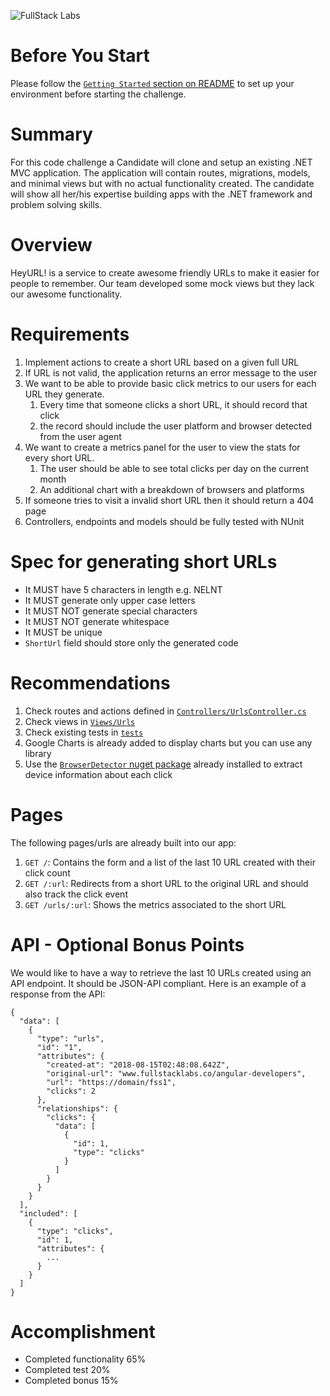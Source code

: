 ﻿![FullStack Labs](app/assets/images/FSL-logo-portrait.png)

# Before You Start

Please follow the [`Getting Started` section on README](./README.md) to set up
your environment before starting the challenge.

# Summary
For this code challenge a Candidate will clone and setup an existing .NET MVC
application.  The application will contain routes, migrations, models, and
minimal views but with no actual functionality created. The candidate will show
all her/his expertise building apps with the .NET framework and problem
solving skills.

# Overview
HeyURL! is a service to create awesome friendly URLs to make it easier for
people to remember. Our team developed some mock views but they lack our awesome
functionality.

# Requirements
1. Implement actions to create a short URL based on a given full URL
1. If URL is not valid, the application returns an error message to the user
1. We want to be able to provide basic click metrics to our users for each URL they generate.
   1. Every time that someone clicks a short URL, it should record that click
   1. the record should include the user platform and browser detected from the user agent
1. We want to create a metrics panel for the user to view the stats for every short URL.
   1. The user should be able to see total clicks per day on the current month
   1. An additional chart with a breakdown of browsers and platforms
1. If someone tries to visit a invalid short URL then it should return a 404 page
1. Controllers, endpoints and models should be fully tested with NUnit

# Spec for generating short URLs
- It MUST have 5 characters in length e.g. NELNT
- It MUST generate only upper case letters
- It MUST NOT generate special characters
- It MUST NOT generate whitespace
- It MUST be unique
- `ShortUrl` field should store only the generated code

# Recommendations

1. Check routes and actions defined in [`Controllers/UrlsController.cs`](./hey-url-challenge-code-dotnet/Controllers/UrlsController.cs)
1. Check views in [`Views/Urls`](./hey-url-challenge-code-dotnet/Views/Urls)
1. Check existing tests in [`tests`](./tests)
1. Google Charts is already added to display charts but you can use any library
1. Use the [`BrowserDetector` nuget package](https://github.com/kshyju/BrowserDetector) already installed
   to extract device information about each click

# Pages
The following pages/urls are already built into our app:

1. `GET /`: Contains the form and a list of the last 10 URL created with their
   click count
1. `GET /:url`: Redirects from a short URL to the original URL and should also
   track the click event
1. `GET /urls/:url`: Shows the metrics associated to the short URL

# API - Optional Bonus Points
We would like to have a way to retrieve the last 10 URLs created using an API
endpoint. It should be JSON-API compliant. Here is an example of a response from
the API:

```
{
  "data": [
    {
      "type": "urls",
      "id": "1",
      "attributes": {
        "created-at": "2018-08-15T02:48:08.642Z",
        "original-url": "www.fullstacklabs.co/angular-developers",
        "url": "https://domain/fss1",
        "clicks": 2
      },
      "relationships": {
        "clicks": {
          "data": [
            {
              "id": 1,
              "type": "clicks"
            }
          ]
        }
      }
    }
  ],
  "included": [
    {
      "type": "clicks",
      "id": 1,
      "attributes": {
        ...
      }
    }
  ]
}
```

# Accomplishment
- Completed functionality 65%
- Completed test 20%
- Completed bonus 15%